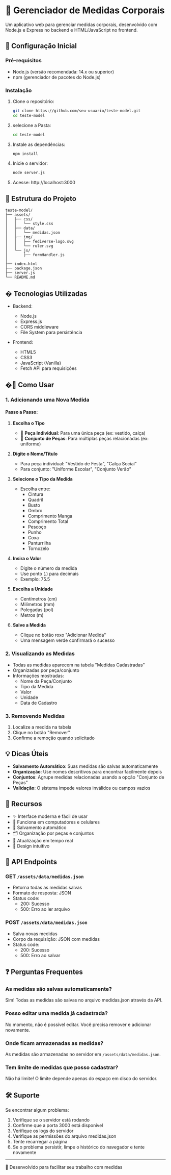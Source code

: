 # 📏 Gerenciador de Medidas Corporais

Um aplicativo web para gerenciar medidas corporais, desenvolvido com Node.js e Express no backend e HTML/JavaScript no frontend.

## 🚀 Configuração Inicial

### Pré-requisitos

- Node.js (versão recomendada: 14.x ou superior)
- npm (gerenciador de pacotes do Node.js)

### Instalação

1. Clone o repositório:
   ```bash
   git clone https://github.com/seu-usuario/teste-model.git
   cd teste-model
   ```
2. selecione a Pasta:
   ```bash
   cd teste-model
   ```

3. Instale as dependências:
   ```bash
   npm install
   ```

4. Inicie o servidor:
   ```bash
   node server.js
   ```

5. Acesse: http://localhost:3000

## 📁 Estrutura do Projeto

```
teste-model/
├── assets/
│   ├── css/
│   │   └── style.css
│   ├── data/
│   │   └── medidas.json
│   ├── img/
│   │   ├── fediverse-logo.svg
│   │   └── ruler.svg
│   └── js/
│       ├── formHandler.js
│       
├── index.html
├── package.json
├── server.js
└── README.md
```

## � Tecnologias Utilizadas

- Backend:
  - Node.js
  - Express.js
  - CORS middleware
  - File System para persistência

- Frontend:
  - HTML5
  - CSS3
  - JavaScript (Vanilla)
  - Fetch API para requisições

## �📱 Como Usar

### 1. Adicionando uma Nova Medida

#### Passo a Passo:

1. **Escolha o Tipo**
   - 👕 **Peça Individual**: Para uma única peça (ex: vestido, calça)
   - 👔 **Conjunto de Peças**: Para múltiplas peças relacionadas (ex: uniforme)

2. **Digite o Nome/Título**
   - Para peça individual: "Vestido de Festa", "Calça Social"
   - Para conjunto: "Uniforme Escolar", "Conjunto Verão"

3. **Selecione o Tipo da Medida**
   - Escolha entre:
     - Cintura
     - Quadril
     - Busto
     - Ombro
     - Comprimento Manga
     - Comprimento Total
     - Pescoço
     - Punho
     - Coxa
     - Panturrilha
     - Tornozelo

4. **Insira o Valor**
   - Digite o número da medida
   - Use ponto (.) para decimais
   - Exemplo: 75.5

5. **Escolha a Unidade**
   - Centímetros (cm)
   - Milímetros (mm)
   - Polegadas (pol)
   - Metros (m)

6. **Salve a Medida**
   - Clique no botão roxo "Adicionar Medida"
   - Uma mensagem verde confirmará o sucesso

### 2. Visualizando as Medidas

- Todas as medidas aparecem na tabela "Medidas Cadastradas"
- Organizadas por peça/conjunto
- Informações mostradas:
  - Nome da Peça/Conjunto
  - Tipo da Medida
  - Valor
  - Unidade
  - Data de Cadastro

### 3. Removendo Medidas

1. Localize a medida na tabela
2. Clique no botão "Remover"
3. Confirme a remoção quando solicitado

## 💡 Dicas Úteis

- **Salvamento Automático**: Suas medidas são salvas automaticamente
- **Organização**: Use nomes descritivos para encontrar facilmente depois
- **Conjuntos**: Agrupe medidas relacionadas usando a opção "Conjunto de Peças"
- **Validação**: O sistema impede valores inválidos ou campos vazios

## 🎯 Recursos

- ✨ Interface moderna e fácil de usar
- 📱 Funciona em computadores e celulares
- 💾 Salvamento automático
- 🗂️ Organização por peças e conjuntos
- 🔄 Atualização em tempo real
- 🎨 Design intuitivo

## 🔄 API Endpoints

### GET `/assets/data/medidas.json`
- Retorna todas as medidas salvas
- Formato de resposta: JSON
- Status code:
  - 200: Sucesso
  - 500: Erro ao ler arquivo

### POST `/assets/data/medidas.json`
- Salva novas medidas
- Corpo da requisição: JSON com medidas
- Status code:
  - 200: Sucesso
  - 500: Erro ao salvar

## ❓ Perguntas Frequentes

### As medidas são salvas automaticamente?
Sim! Todas as medidas são salvas no arquivo medidas.json através da API.

### Posso editar uma medida já cadastrada?
No momento, não é possível editar. Você precisa remover e adicionar novamente.

### Onde ficam armazenadas as medidas?
As medidas são armazenadas no servidor em `/assets/data/medidas.json`.

### Tem limite de medidas que posso cadastrar?
Não há limite! O limite depende apenas do espaço em disco do servidor.

## 🛠️ Suporte

Se encontrar algum problema:
1. Verifique se o servidor está rodando
2. Confirme que a porta 3000 está disponível
3. Verifique os logs do servidor
4. Verifique as permissões do arquivo medidas.json
2. Tente recarregar a página
3. Se o problema persistir, limpe o histórico do navegador e tente novamente

---

💜 Desenvolvido para facilitar seu trabalho com medidas
